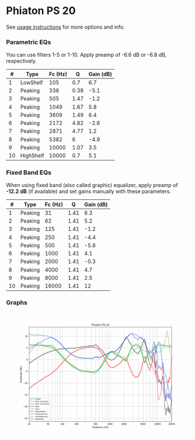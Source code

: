 # Phiaton PS 20
See [usage instructions](https://github.com/jaakkopasanen/AutoEq#usage) for more options and info.

### Parametric EQs
You can use filters 1-5 or 1-10. Apply preamp of -6.6 dB or -6.8 dB, respectively.

|   # | Type      |   Fc (Hz) |    Q |   Gain (dB) |
|-----|-----------|-----------|------|-------------|
|   1 | LowShelf  |       105 | 0.7  |         6.7 |
|   2 | Peaking   |       336 | 0.38 |        -5.1 |
|   3 | Peaking   |       505 | 1.47 |        -1.2 |
|   4 | Peaking   |      1049 | 1.67 |         5.8 |
|   5 | Peaking   |      3609 | 1.49 |         6.4 |
|   6 | Peaking   |      2172 | 4.82 |        -2.6 |
|   7 | Peaking   |      2871 | 4.77 |         1.2 |
|   8 | Peaking   |      5382 | 6    |        -4.9 |
|   9 | Peaking   |     10000 | 1.07 |         3.5 |
|  10 | HighShelf |     10000 | 0.7  |         5.1 |

### Fixed Band EQs
When using fixed band (also called graphic) equalizer, apply preamp of **-12.2 dB** (if available) and set gains manually with these parameters.

|   # | Type    |   Fc (Hz) |    Q |   Gain (dB) |
|-----|---------|-----------|------|-------------|
|   1 | Peaking |        31 | 1.41 |         6.3 |
|   2 | Peaking |        62 | 1.41 |         5.2 |
|   3 | Peaking |       125 | 1.41 |        -1.2 |
|   4 | Peaking |       250 | 1.41 |        -4.4 |
|   5 | Peaking |       500 | 1.41 |        -5.8 |
|   6 | Peaking |      1000 | 1.41 |         4.1 |
|   7 | Peaking |      2000 | 1.41 |        -0.3 |
|   8 | Peaking |      4000 | 1.41 |         4.7 |
|   9 | Peaking |      8000 | 1.41 |         2.5 |
|  10 | Peaking |     16000 | 1.41 |        12   |

### Graphs
![](./Phiaton%20PS%2020.png)
